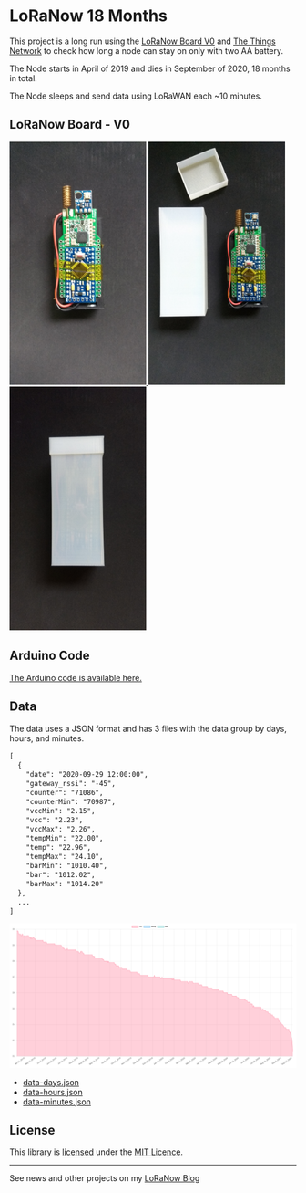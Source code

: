 # LoRaNow 18 Months

This project is a long run using the [LoRaNow Board V0](https://github.com/ricaun/LoRaNow-board) and [The Things Network](https://www.thethingsnetwork.org/) to check how long a node can stay on only with two AA battery.

The Node starts in April of 2019 and dies in September of 2020, 18 months in total.

The Node sleeps and send data using LoRaWAN each ~10 minutes.

## LoRaNow Board - V0

<a href="https://github.com/ricaun/LoRaNow-board">
<img src="img/LoRaNow-node-0.jpg" alt="LoRaNow-node-0" width="240px">
<img src="img/LoRaNow-node-1.jpg" alt="LoRaNow-node-1" width="240px">
<img src="img/LoRaNow-node-2.jpg" alt="LoRaNow-node-2" width="240px">
</a>

## Arduino Code

[The Arduino code is available here.](arduino)

## Data

The data uses a JSON format and has 3 files with the data group by days, hours, and minutes.

```
[
  {
    "date": "2020-09-29 12:00:00",
    "gateway_rssi": "-45",
    "counter": "71086",
    "counterMin": "70987",
    "vccMin": "2.15",
    "vcc": "2.23",
    "vccMax": "2.26",
    "tempMin": "22.00",
    "temp": "22.96",
    "tempMax": "24.10",
    "barMin": "1010.40",
    "bar": "1012.02",
    "barMax": "1014.20"
  },
  ...
]
```

<a href="data">
<img src="img/data-vcc.png" alt="data-vcc">
</a>



* [data-days.json](data/data-days.json)
* [data-hours.json](data/data-hours.json)
* [data-minutes.json](data/data-minutes.json)

## License

This library is [licensed](LICENSE) under the [MIT Licence](https://en.wikipedia.org/wiki/MIT_License).

----

See news and other projects on my [LoRaNow Blog](http://loranow.com)
